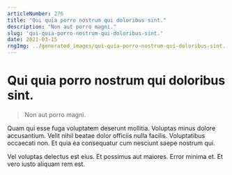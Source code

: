 ```yaml
---
articleNumber: 276
title: "Qui quia porro nostrum qui doloribus sint."
description: "Non aut porro magni."
slug: 'qui-quia-porro-nostrum-qui-doloribus-sint.'
date: 2021-03-15
rngImg: ../generated_images/qui-quia-porro-nostrum-qui-doloribus-sint..jpg
---
```


# Qui quia porro nostrum qui doloribus sint.

> Non aut porro magni.

Quam qui esse fuga voluptatem deserunt mollitia. Voluptas minus dolore accusantium. Velit nihil beatae dolor officiis nulla facilis. Voluptatibus occaecati non. Et quia ea consequatur cum nesciunt saepe nostrum qui.
 Vel voluptas delectus est eius. Et possimus aut maiores. Error minima et. Et vero iusto aliquam rem est.
